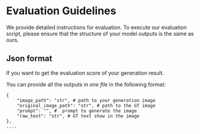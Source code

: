 # Evaluation Guidelines
We provide detailed instructions for evaluation. 
To execute our evaluation script, please ensure that the structure of your model outputs is the same as ours.

## Json format
If you want to get the evaluation score of your generation result.

You can provide all the outputs in *one file* in the following format:

```
{
    "image_path": "str", # path to your generation image
    "original_image_path": "str", # path to the GT image
    "prompt": "", #  prompt to generate the image
    "raw_text": "str", # GT text show in the image
},
....
```
